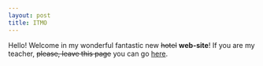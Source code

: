 ```yaml
---
layout: post
title: ITMO
---
```


Hello! Welcome in my wonderful fantastic new ~~hotel~~ **web-site**!
If you are my teacher, ~~please, leave this page~~ you can go [here](/web-itmo/).

